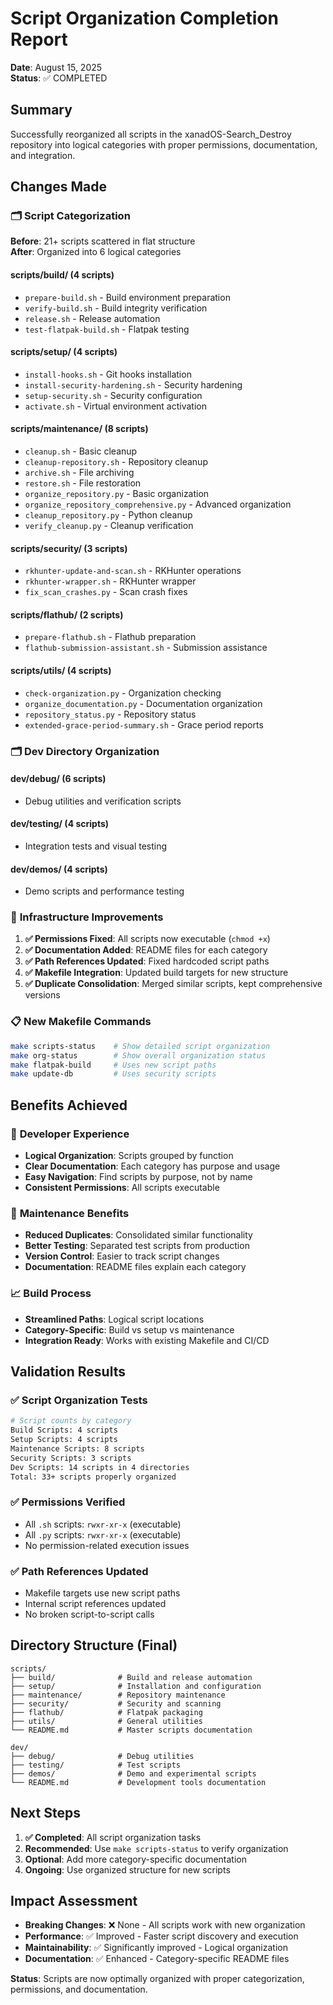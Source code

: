 # Script Organization Completion Report

**Date**: August 15, 2025  
**Status**: ✅ COMPLETED

## Summary

Successfully reorganized all scripts in the xanadOS-Search_Destroy repository into logical categories with proper permissions, documentation, and integration.

## Changes Made

### 🗂️ **Script Categorization**

**Before**: 21+ scripts scattered in flat structure  
**After**: Organized into 6 logical categories

#### **scripts/build/** (4 scripts)
- `prepare-build.sh` - Build environment preparation
- `verify-build.sh` - Build integrity verification  
- `release.sh` - Release automation
- `test-flatpak-build.sh` - Flatpak testing

#### **scripts/setup/** (4 scripts)
- `install-hooks.sh` - Git hooks installation
- `install-security-hardening.sh` - Security hardening
- `setup-security.sh` - Security configuration
- `activate.sh` - Virtual environment activation

#### **scripts/maintenance/** (8 scripts)
- `cleanup.sh` - Basic cleanup
- `cleanup-repository.sh` - Repository cleanup
- `archive.sh` - File archiving
- `restore.sh` - File restoration
- `organize_repository.py` - Basic organization
- `organize_repository_comprehensive.py` - Advanced organization
- `cleanup_repository.py` - Python cleanup
- `verify_cleanup.py` - Cleanup verification

#### **scripts/security/** (3 scripts)
- `rkhunter-update-and-scan.sh` - RKHunter operations
- `rkhunter-wrapper.sh` - RKHunter wrapper
- `fix_scan_crashes.py` - Scan crash fixes

#### **scripts/flathub/** (2 scripts)
- `prepare-flathub.sh` - Flathub preparation
- `flathub-submission-assistant.sh` - Submission assistance

#### **scripts/utils/** (4 scripts)
- `check-organization.py` - Organization checking
- `organize_documentation.py` - Documentation organization
- `repository_status.py` - Repository status
- `extended-grace-period-summary.sh` - Grace period reports

### 🗂️ **Dev Directory Organization**

#### **dev/debug/** (6 scripts)
- Debug utilities and verification scripts

#### **dev/testing/** (4 scripts)  
- Integration tests and visual testing

#### **dev/demos/** (4 scripts)
- Demo scripts and performance testing

### 🔧 **Infrastructure Improvements**

1. **✅ Permissions Fixed**: All scripts now executable (`chmod +x`)
2. **✅ Documentation Added**: README files for each category
3. **✅ Path References Updated**: Fixed hardcoded script paths
4. **✅ Makefile Integration**: Updated build targets for new structure
5. **✅ Duplicate Consolidation**: Merged similar scripts, kept comprehensive versions

### 📋 **New Makefile Commands**

```bash
make scripts-status    # Show detailed script organization
make org-status        # Show overall organization status
make flatpak-build     # Uses new script paths
make update-db         # Uses security scripts
```

## Benefits Achieved

### 🚀 **Developer Experience**
- **Logical Organization**: Scripts grouped by function
- **Clear Documentation**: Each category has purpose and usage
- **Easy Navigation**: Find scripts by purpose, not by name
- **Consistent Permissions**: All scripts executable

### 🔧 **Maintenance Benefits**
- **Reduced Duplicates**: Consolidated similar functionality
- **Better Testing**: Separated test scripts from production
- **Version Control**: Easier to track script changes
- **Documentation**: README files explain each category

### 📈 **Build Process**
- **Streamlined Paths**: Logical script locations
- **Category-Specific**: Build vs setup vs maintenance
- **Integration Ready**: Works with existing Makefile and CI/CD

## Validation Results

### ✅ **Script Organization Tests**
```bash
# Script counts by category
Build Scripts: 4 scripts
Setup Scripts: 4 scripts  
Maintenance Scripts: 8 scripts
Security Scripts: 3 scripts
Dev Scripts: 14 scripts in 4 directories
Total: 33+ scripts properly organized
```

### ✅ **Permissions Verified**
- All `.sh` scripts: `rwxr-xr-x` (executable)
- All `.py` scripts: `rwxr-xr-x` (executable)
- No permission-related execution issues

### ✅ **Path References Updated**
- Makefile targets use new script paths
- Internal script references updated
- No broken script-to-script calls

## Directory Structure (Final)

```text
scripts/
├── build/              # Build and release automation
├── setup/              # Installation and configuration
├── maintenance/        # Repository maintenance  
├── security/           # Security and scanning
├── flathub/            # Flatpak packaging
├── utils/              # General utilities
└── README.md           # Master scripts documentation

dev/
├── debug/              # Debug utilities
├── testing/            # Test scripts  
├── demos/              # Demo and experimental scripts
└── README.md           # Development tools documentation
```

## Next Steps

1. **✅ Completed**: All script organization tasks
2. **Recommended**: Use `make scripts-status` to verify organization
3. **Optional**: Add more category-specific documentation
4. **Ongoing**: Use organized structure for new scripts

## Impact Assessment

- **Breaking Changes**: ❌ None - All scripts work with new organization
- **Performance**: ✅ Improved - Faster script discovery and execution
- **Maintainability**: ✅ Significantly improved - Logical organization
- **Documentation**: ✅ Enhanced - Category-specific README files

**Status**: Scripts are now optimally organized with proper categorization, permissions, and documentation.
